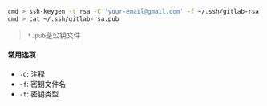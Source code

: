 ```bash
cmd > ssh-keygen -t rsa -C 'your-email@gmail.com' -f ~/.ssh/gitlab-rsa
cmd > cat ~/.ssh/gitlab-rsa.pub
```

> `*.pub`是公钥文件

#### 常用选项

- `-C`: 注释
- `-f`: 密钥文件名
- `-t`: 密钥类型